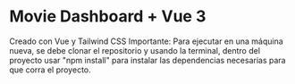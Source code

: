 # Movie Dashboard + Vue 3

Creado con Vue y Tailwind CSS
Importante: Para ejecutar en una máquina nueva, se debe clonar el repositorio y usando la terminal, dentro del proyecto usar "npm install" para instalar las dependencias necesarias para que corra el proyecto.